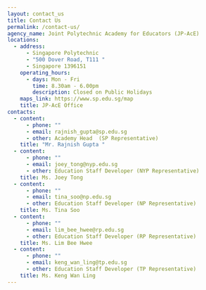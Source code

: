 ```yaml
---
layout: contact_us
title: Contact Us
permalink: /contact-us/
agency_name: Joint Polytechnic Academy for Educators (JP-AcE)
locations:
  - address:
      - Singapore Polytechnic
      - "500 Dover Road, T111 "
      - Singapore 1396151
    operating_hours:
      - days: Mon - Fri
        time: 8.30am - 6.00pm
        description: Closed on Public Holidays
    maps_link: https://www.sp.edu.sg/map
    title: JP-AcE Office
contacts:
  - content:
      - phone: ""
      - email: rajnish_gupta@sp.edu.sg
      - other: Academy Head  (SP Representative)
    title: "Mr. Rajnish Gupta "
  - content:
      - phone: ""
      - email: joey_tong@nyp.edu.sg
      - other: Education Staff Developer (NYP Representative)
    title: Ms. Joey Tong
  - content:
      - phone: ""
      - email: tina_soo@np.edu.sg
      - other: Education Staff Developer (NP Representative)
    title: Ms. Tina Soo
  - content:
      - phone: ""
      - email: lim_bee_hwee@rp.edu.sg
      - other: Education Staff Developer (RP Representative)
    title: Ms. Lim Bee Hwee
  - content:
      - phone: ""
      - email: keng_wan_ling@tp.edu.sg
      - other: Education Staff Developer (TP Representative)
    title: Ms. Keng Wan Ling
---
```

